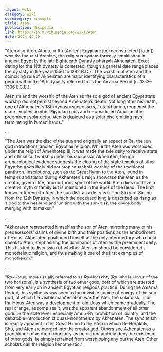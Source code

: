 ```yaml
---
layout: wiki
category: wiki
subcategory: concepts
title: Aten
publication: Wikipedia
link: https://en.m.wikipedia.org/wiki/Aten
date: 2024-02-20
---
```


"Aten also Aton, Atonu, or Itn (Ancient Egyptian: jtn, reconstructed [ˈjaːtin]) was the focus of Atenism, the religious system formally established in ancient Egypt by the late Eighteenth Dynasty pharaoh Akhenaten. Exact dating for the 18th dynasty is contested, though a general date range places the dynasty in the years 1550 to 1292 B.C.E. The worship of Aten and the coinciding rule of Akhenaten are major identifying characteristics of a period within the 18th dynasty referred to as the Amarna Period (c. 1353–1336 B.C.E.).

Atenism and the worship of the Aten as the sole god of ancient Egypt state worship did not persist beyond Akhenaten's death. Not long after his death, one of Akhenaten's 18th dynasty successors, Tutankhamun, reopened the state temples to other Egyptian gods and re-positioned Amun as the preeminent solar deity. Aten is depicted as a solar disc emitting rays terminating in human hands."

…

"The Aten was the disc of the sun and originally an aspect of Ra, the sun god in traditional ancient Egyptian religion. While the Aten was worshiped under the reign of Amenhotep III, it was made the sole deity to receive state and official cult worship under his successor Akhenaten, though archaeological evidence suggests the closing of the state temples of other Egyptian gods likely did not stop household worship of the traditional pantheon. Inscriptions, such as the Great Hymn to the Aten, found in temples and tombs during Akhenaten's reign showcase the Aten as the creator, giver of life, and nurturing spirit of the world. Aten does not have a creation myth or family but is mentioned in the Book of the Dead. The first known reference to Aten the sun-disk as a deity is in The Story of Sinuhe from the 12th Dynasty, in which the deceased king is described as rising as a god to the heavens and 'uniting with the sun-disk, the divine body merging with its maker.'"

…

"Akhenaten represented himself as the son of Aten, mirroring many of his predecessors’ claims of divine birth and their positions as the embodiment of Horus. Akhenaten positioned himself as the only intermediary who could speak to Aten, emphasizing the dominance of Aten as the preeminent deity. This has led to discussion of whether Atenism should be considered a monotheistic religion, and thus making it one of the first examples of monotheism."

…

"Ra-Horus, more usually referred to as Ra-Horakhty (Ra who is Horus of the two horizons), is a synthesis of two other gods, both of which are attested from very early on in ancient Egyptian religious practice. During the Amarna Period, this synthesis was seen as the invisible source of energy of the sun god, of which the visible manifestation was the Aten, the solar disk. Thus Ra-Horus-Aten was a development of old ideas which came gradually. The real change, as some see it, was the apparent abandonment of all other gods on the state level, especially Amun-Ra, prohibition of idolatry, and the debatable introduction of quasi-monotheism by Akhenaten. The syncretism is readily apparent in the Great Hymn to the Aten in which Re-Herakhty, Shu, and Aten are merged into the creator god. Others see Akhenaten as a practitioner of an Aten monolatry, as he did not actively deny the existence of other gods; he simply refrained from worshipping any but the Aten. Other scholars call the religion henotheistic."
